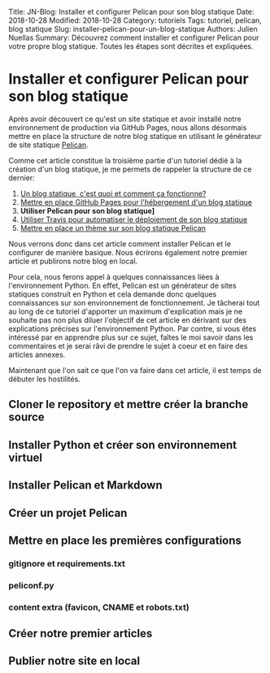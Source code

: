 Title: JN-Blog: Installer et configurer Pelican pour son blog statique
Date: 2018-10-28
Modified: 2018-10-28
Category: tutoriels
Tags: tutoriel, pelican, blog statique
Slug: installer-pelican-pour-un-blog-statique
Authors: Julien Nuellas
Summary: Découvrez comment installer et configurer Pelican pour votre propre blog statique. Toutes les étapes sont décrites et expliquées.

# Installer et configurer Pelican pour son blog statique

Après avoir découvert ce qu'est un site statique et avoir installé notre environnement de production via GitHub Pages, nous allons désormais mettre en place la structure de notre blog statique en utilisant le générateur de site statique [Pelican](http://docs.getpelican.com/en/stable/).

Comme cet article constitue la troisième partie d'un tutoriel dédié à la création d'un blog statique, je me permets de rappeler la structure de ce dernier:
1. [Un blog statique, c'est quoi et comment ça fonctionne?]({filename}tuto_pelican_2_githubpages_setup.md)
2. [Mettre en place GitHub Pages pour l'hébergement d'un blog statique]({filename}tuto_pelican_2_githubpages_setup.md)
3. **Utiliser Pelican pour son blog statique]**
4. [Utiliser Travis pour automatiser le déploiement de son blog statique]({filename}tuto_pelican_4_installer_travis.md)
5. [Mettre en place un thème sur son blog statique Pelican]({filename}tuto_pelican_5_installer_theme.md)

Nous verrons donc dans cet article comment installer Pelican et le configurer de manière basique. Nous écrirons également notre premier article et publirons notre blog en local.

Pour cela, nous ferons appel à quelques connaissances liées à l'environnement Python. En effet, Pelican est un générateur de sites statiques construit en Python et cela demande donc quelques connaissances sur son environnement de fonctionnement. Je tâcherai tout au long de ce tutoriel d'apporter un maximum d'explication mais je ne souhaite pas non plus diluer l'objectif de cet article en dérivant sur des explications précises sur l'environnement Python. Par contre, si vous êtes intéressé par en apprendre plus sur ce sujet, faîtes le moi savoir dans les commentaires et je serai râvi de prendre le sujet à coeur et en faire des articles annexes.

Maintenant que l'on sait ce que l'on va faire dans cet article, il est temps de débuter les hostilités.

## Cloner le repository et mettre créer la branche source

## Installer Python et créer son environnement virtuel

## Installer Pelican et Markdown

## Créer un projet Pelican

## Mettre en place les premières configurations

### gitignore et requirements.txt
### peliconf.py
### content extra (favicon, CNAME et robots.txt)

## Créer notre premier articles

## Publier notre site en local

<!-- ### Cloner le repository en local

Une fois le repository créé, nous allons le cloner sur notre machine dans le répertoire dedié au blog:

```
git clone https://ta-race.git 
```

Un fois cloné, nous créeons les branches source et gh-pages en plus de la branche master:

```
git branch source
git branch gh-pages
```

Désormais, si nous lançons la commande ```git branch```, nous pouvons constater que le repository possède trois branches:

```
* master
source
gh-pages
```

Une fois créée, nous pouvons désormais toutes les pousser sur GitHub:

```
git push origin HEAD
```

Maintenant, retournant sur GitHub dans notre repository pour continuer la configuration. -->